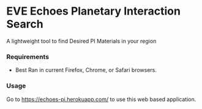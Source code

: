 # EVE Echoes Planetary Interaction Search

A lightweight tool to find Desired PI Materials in your region

### Requirements

* Best Ran in current Firefox, Chrome, or Safari browsers.

### Usage

Go to https://echoes-pi.herokuapp.com/ to use this web based application.
